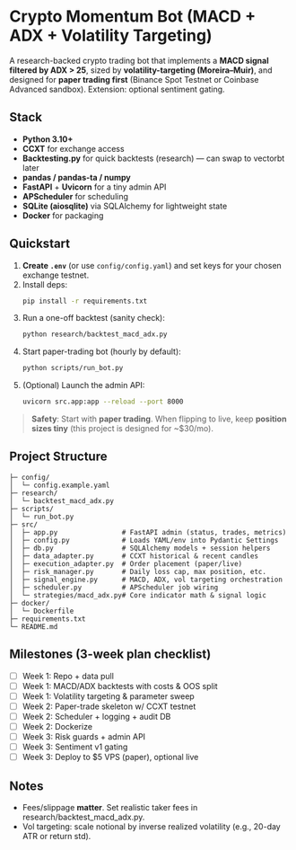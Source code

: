 # Crypto Momentum Bot (MACD + ADX + Volatility Targeting)

A research-backed crypto trading bot that implements a **MACD signal filtered by ADX > 25**, sized by **volatility-targeting (Moreira–Muir)**, and designed for **paper trading first** (Binance Spot Testnet or Coinbase Advanced sandbox). Extension: optional sentiment gating.

## Stack
- **Python 3.10+**
- **CCXT** for exchange access
- **Backtesting.py** for quick backtests (research) — can swap to vectorbt later
- **pandas / pandas-ta / numpy**
- **FastAPI** + **Uvicorn** for a tiny admin API
- **APScheduler** for scheduling
- **SQLite (aiosqlite)** via SQLAlchemy for lightweight state
- **Docker** for packaging

## Quickstart
1. **Create `.env`** (or use `config/config.yaml`) and set keys for your chosen exchange testnet.
2. Install deps:
   ```bash
   pip install -r requirements.txt
   ```
3. Run a one-off backtest (sanity check):
   ```bash
   python research/backtest_macd_adx.py
   ```
4. Start paper-trading bot (hourly by default):
   ```bash
   python scripts/run_bot.py
   ```
5. (Optional) Launch the admin API:
   ```bash
   uvicorn src.app:app --reload --port 8000
   ```

> **Safety**: Start with **paper trading**. When flipping to live, keep **position sizes tiny** (this project is designed for ~$30/mo).

## Project Structure
```
├─ config/
│  └─ config.example.yaml
├─ research/
│  └─ backtest_macd_adx.py
├─ scripts/
│  └─ run_bot.py
├─ src/
│  ├─ app.py                # FastAPI admin (status, trades, metrics)
│  ├─ config.py             # Loads YAML/env into Pydantic Settings
│  ├─ db.py                 # SQLAlchemy models + session helpers
│  ├─ data_adapter.py       # CCXT historical & recent candles
│  ├─ execution_adapter.py  # Order placement (paper/live)
│  ├─ risk_manager.py       # Daily loss cap, max position, etc.
│  ├─ signal_engine.py      # MACD, ADX, vol targeting orchestration
│  ├─ scheduler.py          # APScheduler job wiring
│  └─ strategies/macd_adx.py# Core indicator math & signal logic
├─ docker/
│  └─ Dockerfile
├─ requirements.txt
└─ README.md
```

## Milestones (3-week plan checklist)
- [ ] Week 1: Repo + data pull
- [ ] Week 1: MACD/ADX backtests with costs & OOS split
- [ ] Week 1: Volatility targeting & parameter sweep
- [ ] Week 2: Paper-trade skeleton w/ CCXT testnet
- [ ] Week 2: Scheduler + logging + audit DB
- [ ] Week 2: Dockerize
- [ ] Week 3: Risk guards + admin API
- [ ] Week 3: Sentiment v1 gating
- [ ] Week 3: Deploy to $5 VPS (paper), optional live

## Notes
- Fees/slippage **matter**. Set realistic taker fees in research/backtest_macd_adx.py.
- Vol targeting: scale notional by inverse realized volatility (e.g., 20-day ATR or return std).
